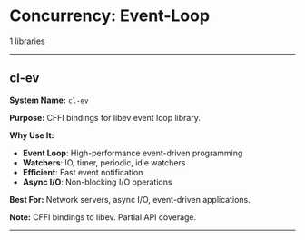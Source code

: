 # Concurrency: Event-Loop

1 libraries

---

## cl-ev

**System Name:** `cl-ev`

**Purpose:** CFFI bindings for libev event loop library.

**Why Use It:**
- **Event Loop**: High-performance event-driven programming
- **Watchers**: IO, timer, periodic, idle watchers
- **Efficient**: Fast event notification
- **Async I/O**: Non-blocking I/O operations

**Best For:** Network servers, async I/O, event-driven applications.

**Note:** CFFI bindings to libev. Partial API coverage.

---


